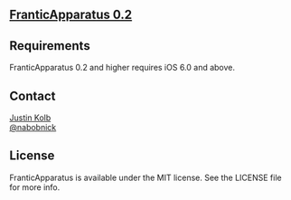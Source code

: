 ## [FranticApparatus 0.2](https://github.com/jkolb/FranticApparatus)

## Requirements

FranticApparatus 0.2 and higher requires iOS 6.0 and above.

## Contact

[Justin Kolb](https://github.com/jkolb)  
[@nabobnick](https://twitter.com/nabobnick)

## License

FranticApparatus is available under the MIT license. See the LICENSE file for more info.
